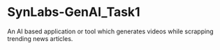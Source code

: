 # SynLabs-GenAI_Task1
An AI based application or tool which generates videos while scrapping trending news articles.
